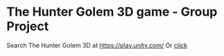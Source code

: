 # The Hunter Golem 3D game - Group Project

Search The Hunter Golem 3D at https://play.unity.com/
Or [click](https://play.unity.com/en/games/c3a3bd53-1b45-400d-ac3b-dc6982abedfd/the-hunter-golem-3d)


